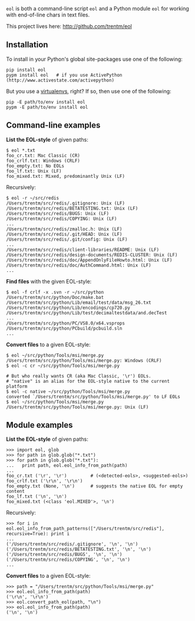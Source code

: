 `eol` is both a command-line script `eol` and a Python module `eol` for working
with end-of-line chars in text files.

This project lives here: <http://github.com/trentm/eol>

## Installation

To install in your Python's global site-packages use one of the
following:

    pip install eol
    pypm install eol   # if you use ActivePython (http://www.activestate.com/activepython)

But you use a
[virtualenvs](http://www.arthurkoziel.com/2008/10/22/working-virtualenv/),
right? If so, then use one of the following:

    pip -E path/to/env install eol
    pypm -E path/to/env install eol


## Command-line examples

**List the EOL-style** of given paths:

    $ eol *.txt
    foo_cr.txt: Mac Classic (CR)
    foo_crlf.txt: Windows (CRLF)
    foo_empty.txt: No EOLs
    foo_lf.txt: Unix (LF)
    foo_mixed.txt: Mixed, predominantly Unix (LF)

Recursively:
    
    $ eol -r ~/src/redis
    /Users/trentm/src/redis/.gitignore: Unix (LF)
    /Users/trentm/src/redis/BETATESTING.txt: Unix (LF)
    /Users/trentm/src/redis/BUGS: Unix (LF)
    /Users/trentm/src/redis/COPYING: Unix (LF)
    ...
    /Users/trentm/src/redis/zmalloc.h: Unix (LF)
    /Users/trentm/src/redis/.git/HEAD: Unix (LF)
    /Users/trentm/src/redis/.git/config: Unix (LF)
    ...
    /Users/trentm/src/redis/client-libraries/README: Unix (LF)
    /Users/trentm/src/redis/design-documents/REDIS-CLUSTER: Unix (LF)
    /Users/trentm/src/redis/doc/AppendOnlyFileHowto.html: Unix (LF)
    /Users/trentm/src/redis/doc/AuthCommand.html: Unix (LF)
    ...

**Find files** with the given EOL-style:

    $ eol -f crlf -x .svn -r ~/src/python
    /Users/trentm/src/python/Doc/make.bat
    /Users/trentm/src/python/Lib/email/test/data/msg_26.txt
    /Users/trentm/src/python/Lib/encodings/cp720.py
    /Users/trentm/src/python/Lib/test/decimaltestdata/and.decTest
    ...
    /Users/trentm/src/python/PC/VS8.0/x64.vsprops
    /Users/trentm/src/python/PCbuild/pcbuild.sln
    ...

**Convert files** to a given EOL-style:

    $ eol ~/src/python/Tools/msi/merge.py
    /Users/trentm/src/python/Tools/msi/merge.py: Windows (CRLF)
    $ eol -c cr ~/src/python/Tools/msi/merge.py
    
    # But who really wants CR (aka Mac Classic, '\r') EOLs.
    # "native" is an alias for the EOL-style native to the current platform
    $ eol -c native ~/src/python/Tools/msi/merge.py
    converted `/Users/trentm/src/python/Tools/msi/merge.py' to LF EOLs
    $ eol ~/src/python/Tools/msi/merge.py
    /Users/trentm/src/python/Tools/msi/merge.py: Unix (LF)


## Module examples

**List the EOL-style** of given paths:

    >>> import eol, glob
    >>> for path in glob.glob("*.txt")
    >>> for path in glob.glob("*.txt"):
    ...   print path, eol.eol_info_from_path(path)
    ... 
    foo_cr.txt ('\r', '\r')         # (<detected-eols>, <suggested-eols>)
    foo_crlf.txt ('\r\n', '\r\n')
    foo_empty.txt (None, '\n')      # suggests the native EOL for empty content
    foo_lf.txt ('\n', '\n')
    foo_mixed.txt (<class 'eol.MIXED'>, '\n')

Recursively:
    
    >>> for i in eol.eol_info_from_path_patterns(["/Users/trentm/src/redis"], recursive=True): print i
    ... 
    ('/Users/trentm/src/redis/.gitignore', '\n', '\n')
    ('/Users/trentm/src/redis/BETATESTING.txt', '\n', '\n')
    ('/Users/trentm/src/redis/BUGS', '\n', '\n')
    ('/Users/trentm/src/redis/COPYING', '\n', '\n')
    ...

**Convert files** to a given EOL-style:

    >>> path = "/Users/trentm/src/python/Tools/msi/merge.py"
    >>> eol.eol_info_from_path(path)
    ('\r\n', '\r\n')
    >>> eol.convert_path_eol(path, "\n")
    >>> eol.eol_info_from_path(path)
    ('\n', '\n')
